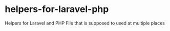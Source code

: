 # helpers-for-laravel-php
Helpers for Laravel and PHP File that is supposed to used at multiple places
